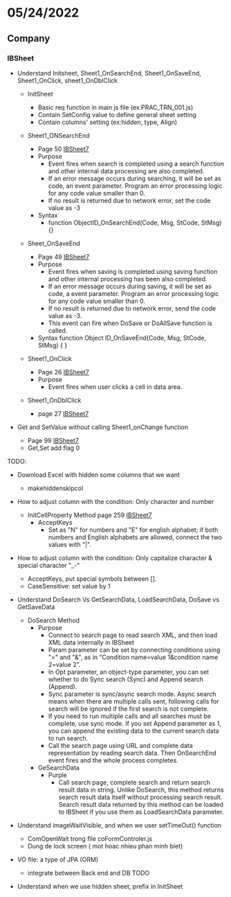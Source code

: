 # 05/24/2022

## Company

### IBSheet

- Understand Initsheet, Sheet1_OnSearchEnd, Sheet1_OnSaveEnd, Sheet1_OnClick,
  sheet1_OnDblClick

  - InitSheet
    - Basic req function in main js file (ex:PRAC_TRN_001.js)
    - Contain SetConfig value to define general sheet setting
    - Contain columns' setting (ex:hidden, type, Align)

  - Sheet1_ONSearchEnd
    - Page 50 [IBSheet7](../../docs/(ENG)%20IBSheet7%20API%20Guide.pdf)
    - Purpose
      - Event fires when search is completed using a search function and other
        internal data processing are also completed.
      - If an error message occurs during searching, it will be set as code, an
        event parameter. Program an error processing logic for any code value
        smaller than 0.
      - If no result is returned due to network error, set the code value as -3
    - Syntax
      - function ObjectID_OnSearchEnd(Code, Msg, StCode, StMsg){}

  - Sheet_OnSaveEnd
    - Page 49 [IBSheet7](../../docs/(ENG)%20IBSheet7%20API%20Guide.pdf)
    - Purpose
      - Event  fires  when  saving  is  completed  using  saving  function  and
        other  internal  processing  has been also completed.
      - If an error message occurs during saving, it will be set as code, a
        event parameter. Program an error processing logic for any code value
        smaller than 0.
      - If no result is returned due to network error, send the code value as
        -3.
      - This event can fire when DoSave or DoAllSave function is called.
    - Syntax function Object ID_OnSaveEnd(Code, Msg, StCode, StMsg) { }

  - Sheet1_OnClick
    - Page 26 [IBSheet7](../../docs/(ENG)%20IBSheet7%20API%20Guide.pdf)
    - Purpose
      - Event fires when user clicks a cell in data area.
  - Sheet1_OnDblClick
    - page 27 [IBSheet7](../../docs/(ENG)%20IBSheet7%20API%20Guide.pdf)

- Get and SetValue without calling Sheet1_onChange function
  - Page 99 [IBSheet7](../../docs/(ENG)%20IBSheet7%20API%20Guide.pdf)
  - Get,Set add flag 0

TODO:

- Download Excel with hidden some columns that we want
  - makehiddenskipcol
- How to adjust column with the condition: Only character and number
  - InitCellProperty Method page 259
    [IBSheet7](../../docs/(ENG)%20IBSheet7%20API%20Guide.pdf)
    - AcceptKeys
      - Set as "N" for numbers and "E" for english alphabet; if both numbers and
English alphabets are allowed, connect the two values with "|".

- How to adjust column with the condition: Only capitalize character & special
  character "_-"
  - AcceptKeys, put special symbols between [].
  - CaseSensitive: set value by 1

- Understand DoSearch Vs GetSearchData, LoadSearchData, DoSave vs GetSaveData
  - DoSearch Method
    - Purpose
      - Connect to search page to read search XML, and then load XML data
        internally in IBSheet
      - Param  parameter  can  be  set  by  connecting  conditions  using  "="
        and  "&",  as  in  “Condition name=value 1&condition name 2=value 2”.
      - In Opt parameter, an object-type parameter, you can set whether to do
        Sync search (Sync) and Append search (Append).
      - Sync  parameter  is  sync/async  search  mode.  Async  search  means
      when  there  are  multiple  calls sent, following calls for search will be
      ignored if the first search is not complete.
      - If you need to run multiple calls and all searches must be complete, use
      sync mode. If you set Append parameter as 1, you can append the existing
      data to the current search data to run search.
      - Call the search page using URL and complete data representation by
      reading search data. Then OnSearchEnd event fires and the whole process
      completes.
    - GeSearchData
      - Purple
        - Call search page,  complete search  and return search result data  in
string. Unlike DoSearch, this method  returns  search  result  data  itself
without  processing  search  result.  Search  result  data returned by this
method can be loaded to IBSheet if you use them as LoadSearchData parameter.

- Understand imageWaitVisible, and when we user setTimeOut() function
  - ComOpenWait trong file coFormControler.js
  - Dung de lock screen ( mot hoac nhieu phan minh biet)
- VO file: a type of JPA (ORM)
  - integrate between Back end and DB
TODO
- Understand when we use hidden sheet, prefix in InitSheet
